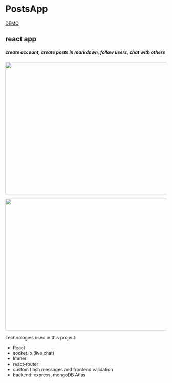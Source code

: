 # PostsApp

[DEMO](https://preska-posts-app.netlify.app/)

## react app

##### create account, create posts in markdown, follow users, chat with others

<p align="center">
  <img width="754" height="412" src="https://i.imgur.com/tl5DS0E.png">
</p>
<p align="center">
  <img width="754" height="412" src="https://i.imgur.com/VXrmRzI.png">
</p>

Technologies used in this project:

- React
- socket.io (live chat)
- Immer
- react-router
- custom flash messages and frontend validation
- backend: express, mongoDB Atlas
